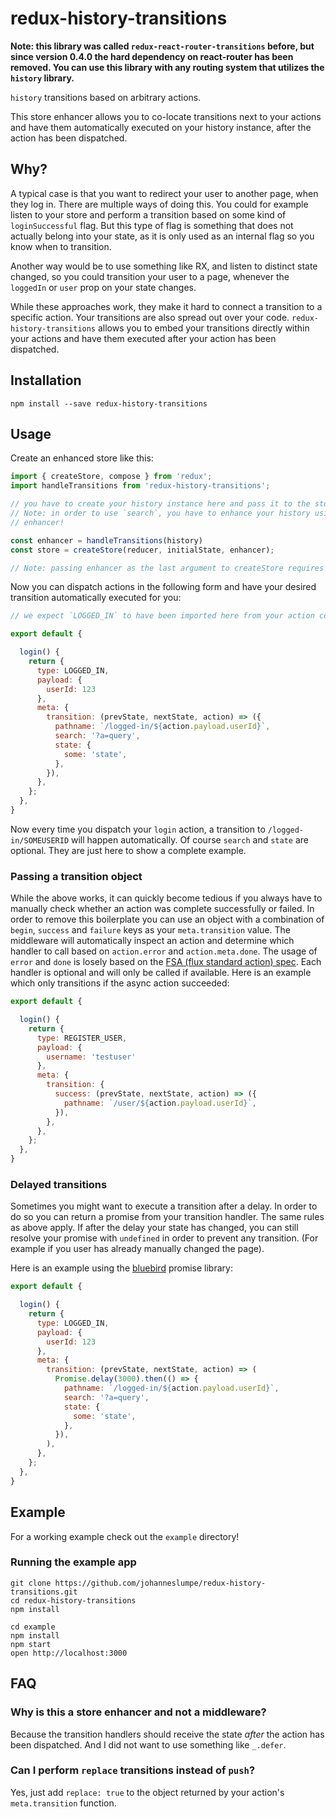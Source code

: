 # redux-history-transitions

**Note: this library was called `redux-react-router-transitions` before, but since version 0.4.0 the hard dependency on react-router has been removed.  You can use this library with any routing system that utilizes the `history` library.**

`history` transitions based on arbitrary actions.

This store enhancer allows you to co-locate transitions next to your actions and have them automatically executed on your history instance, after the action has been dispatched.

## Why?

A typical case is that you want to redirect your user to another page, when they log in. There are multiple ways of doing this. You could for example listen to your store and perform a transition based on some kind of `loginSuccessful` flag. But this type of flag is something that does not actually belong into your state, as it is only used as an internal flag so you know when to transition.

Another way would be to use something like RX, and listen to distinct state changed, so you could transition your user to a page, whenever the `loggedIn` or `user` prop on your state changes.

While these approaches work, they make it hard to connect a transition to a specific action. Your transitions are also spread out over your code. `redux-history-transitions` allows you to embed your transitions directly within your actions and have them executed after your action has been dispatched.

## Installation

```
npm install --save redux-history-transitions
```

## Usage

Create an enhanced store like this:

```js
import { createStore, compose } from 'redux';
import handleTransitions from 'redux-history-transitions';

// you have to create your history instance here and pass it to the store enhancer
// Note: in order to use `search`, you have to enhance your history using the `useQueries`
// enhancer!

const enhancer = handleTransitions(history)
const store = createStore(reducer, initialState, enhancer);

// Note: passing enhancer as the last argument to createStore requires redux@>=3.1.0
```

Now you can dispatch actions in the following form and have your desired transition automatically executed for you:

```js
// we expect `LOGGED_IN` to have been imported here from your action constants

export default {

  login() {
    return {
      type: LOGGED_IN,
      payload: {
        userId: 123
      },
      meta: {
        transition: (prevState, nextState, action) => ({
          pathname: `/logged-in/${action.payload.userId}`,
          search: '?a=query',
          state: {
            some: 'state',
          },
        }),
      },
    };
  },
}
```

Now every time you dispatch your `login` action, a transition to `/logged-in/SOMEUSERID` will happen automatically. Of course `search` and `state` are optional. They are just here to show a complete example.

### Passing a transition object
While the above works, it can quickly become tedious if you always have to manually check whether an action was complete successfully or failed. In order to remove this boilerplate you can use an object with a combination of `begin`, `success` and `failure` keys as your `meta.transition` value. The middleware will automatically inspect an action and determine which handler to call based on `action.error` and `action.meta.done`. The usage of `error` and `done` is losely based on the [FSA (flux standard action) spec](https://github.com/acdlite/flux-standard-action). Each handler is optional and will only be called if available. Here is an example which only transitions if the async action succeeded:

```js
export default {

  login() {
    return {
      type: REGISTER_USER,
      payload: {
        username: 'testuser'
      },
      meta: {
        transition: {
          success: (prevState, nextState, action) => ({
            pathname: `/user/${action.payload.userId}`,
          }),
        },
      },
    };
  },
}
```

### Delayed transitions
Sometimes you might want to execute a transition after a delay. In order to do so you can return a promise from your transition handler. The same rules as above apply. If after the delay your state has changed, you can still resolve your promise with `undefined` in order to prevent any transition. (For example if you user has already manually changed the page).

Here is an example using the [bluebird](https://github.com/petkaantonov/bluebird) promise library:

```js
export default {

  login() {
    return {
      type: LOGGED_IN,
      payload: {
        userId: 123
      },
      meta: {
        transition: (prevState, nextState, action) => (
          Promise.delay(3000).then(() => {
            pathname: `/logged-in/${action.payload.userId}`,
            search: '?a=query',
            state: {
              some: 'state',
            },
          }),
        ),
      },
    };
  },
}
```


## Example

For a working example check out the `example` directory!

### Running the example app

```
git clone https://github.com/johanneslumpe/redux-history-transitions.git
cd redux-history-transitions
npm install

cd example
npm install
npm start
open http://localhost:3000
```

## FAQ

### Why is this a store enhancer and not a middleware?

Because the transition handlers should receive the state *after*  the action has been dispatched. And I did not want to use something like `_.defer`.

### Can I perform `replace` transitions instead of `push`?

Yes, just add `replace: true` to the object returned by your action's `meta.transition` function.
